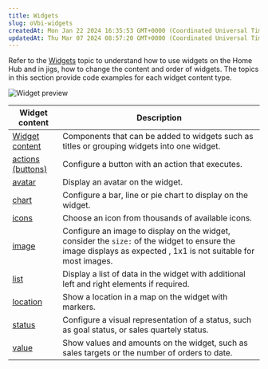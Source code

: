 ```yaml
---
title: Widgets
slug: oVbi-widgets
createdAt: Mon Jan 22 2024 16:35:53 GMT+0000 (Coordinated Universal Time)
updatedAt: Thu Mar 07 2024 08:57:20 GMT+0000 (Coordinated Universal Time)
---
```


Refer to the [Widgets]() topic to understand how to use widgets on the Home Hub and in jigs, how to change the content and order of widgets. The topics in this section provide code examples for each widget content type.

![Widget preview](https://archbee-image-uploads.s3.amazonaws.com/x7vdIDH6-ScTprfmi2XXX/ak9Nu4RoWB0o-2TsxbgmZ_widgets.png "Widgets preview")

| **Widget content**                                         | **Description**                                                                                                                                                 |
| ---------------------------------------------------------- | --------------------------------------------------------------------------------------------------------------------------------------------------------------- |
| [Widget content](<./Widgets/Content widget components.md>) | Components that can be added to widgets such as titles or grouping widgets into one widget.                                                                     |
| [actions (buttons)](<./Widgets/actions _buttons_.md>)      | Configure a button with an action that executes.                                                                                                                |
| [avatar](./Widgets/avatar.md)                              | Display an avatar on the widget.                                                                                                                                |
| [chart](./Widgets/chart.md)                                | Configure a bar, line or pie chart to display on the widget.                                                                                                    |
| [icons]()                                                  | Choose an icon from thousands of available icons.                                                                                                               |
| [image](./Widgets/image.md)                                | Configure an image to display on the widget, consider the `size:` of the widget to ensure the image displays as expected , 1x1 is not suitable for most images. |
| [list](./Widgets/list.md)                                  | Display a list of data in the widget with additional left and right elements if required.                                                                       |
| [location](./Widgets/location.md)                          | Show a location in a map on the widget with markers.                                                                                                            |
| [status](./Widgets/status.md)                              | Configure a visual representation of a status, such as goal status, or sales quartely status.                                                                   |
| [value](./Widgets/value.md)                                | Show values and amounts on the widget, such as sales targets or the number of orders to date.                                                                   |

